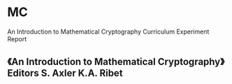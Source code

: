 # MC
An Introduction to Mathematical Cryptography Curriculum Experiment Report  
## 《An Introduction to Mathematical Cryptography》 Editors S. Axler K.A. Ribet
